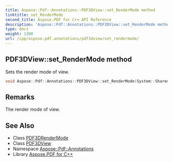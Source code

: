 ```yaml
---
title: Aspose::Pdf::Annotations::PDF3DView::set_RenderMode method
linktitle: set_RenderMode
second_title: Aspose.PDF for C++ API Reference
description: 'Aspose::Pdf::Annotations::PDF3DView::set_RenderMode method. Sets the render mode of view in C++.'
type: docs
weight: 1300
url: /cpp/aspose.pdf.annotations/pdf3dview/set_rendermode/
---
```

## PDF3DView::set_RenderMode method


Sets the render mode of view.

```cpp
void Aspose::Pdf::Annotations::PDF3DView::set_RenderMode(System::SharedPtr<PDF3DRenderMode> value)
```

## Remarks


The render mode of view.
## See Also

* Class [PDF3DRenderMode](../../pdf3drendermode/)
* Class [PDF3DView](../)
* Namespace [Aspose::Pdf::Annotations](../../)
* Library [Aspose.PDF for C++](../../../)

